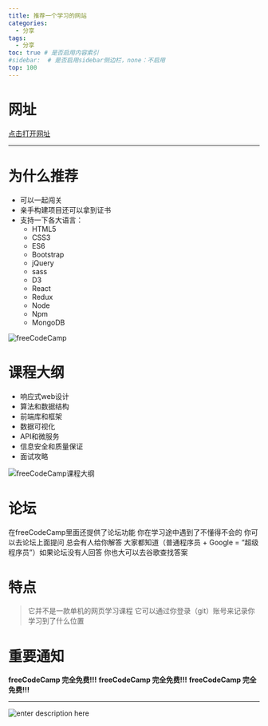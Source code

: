 ```yaml
---
title: 推荐一个学习的网站
categories:
  - 分享
tags:
  - 分享
toc: true # 是否启用内容索引
#sidebar:  # 是否启用sidebar侧边栏，none：不启用
top: 100
---
```




# 网址
[点击打开网址](https://www.freecodecamp.one/)

----------

# 为什么推荐
	
 - 可以一起闯关
 - 亲手构建项目还可以拿到证书
 - 支持一下各大语言：
	 - HTML5
	 - CSS3
	 - ES6
	 - Bootstrap
	 - jQuery
	 - sass
	 - D3
	 - React
	 - Redux
	 - Node
	 - Npm
	 - MongoDB

![freeCodeCamp](./images/2.png)

# 课程大纲
- 响应式web设计
- 算法和数据结构
- 前端库和框架
- 数据可视化
- API和微服务
- 信息安全和质量保证
- 面试攻略

![freeCodeCamp课程大纲](./images/1.png)

# 论坛
在freeCodeCamp里面还提供了论坛功能 你在学习途中遇到了不懂得不会的 你可以去论坛上面提问 总会有人给你解答 大家都知道（普通程序员 + Google = “超级程序员”）如果论坛没有人回答 你也大可以去谷歌查找答案


# 特点

>   它并不是一款单机的网页学习课程
>   它可以通过你登录（git）账号来记录你学习到了什么位置

 
 
# 重要通知
**freeCodeCamp 完全免费!!!**
**freeCodeCamp 完全免费!!!**
**freeCodeCamp 完全免费!!!**


----------

![enter description here](./images/3.jpg)

	